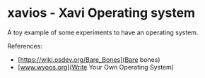 # xavios - Xavi Operating system

A toy example of some experiments to have an operating system.

References:
- [https://wiki.osdev.org/Bare_Bones](Bare bones)
- [www.wyoos.org](Write Your Own Operating System)
